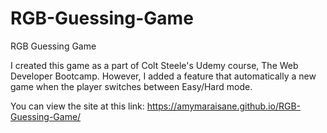 # RGB-Guessing-Game

RGB Guessing Game

I created this game as a part of Colt Steele's Udemy course, The Web Developer Bootcamp. However, I added a feature that automatically a new game when the player switches between Easy/Hard mode.

You can view the site at this link: https://amymaraisane.github.io/RGB-Guessing-Game/
